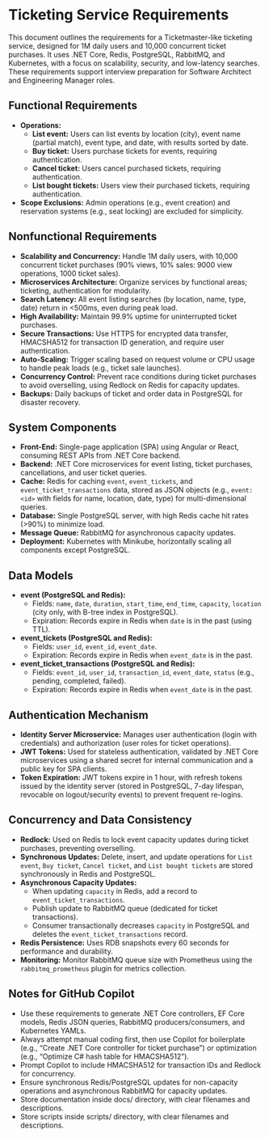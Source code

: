 # Ticketing Service Requirements

This document outlines the requirements for a Ticketmaster-like ticketing service, designed for 1M daily users and 10,000 concurrent ticket purchases. It uses .NET Core, Redis, PostgreSQL, RabbitMQ, and Kubernetes, with a focus on scalability, security, and low-latency searches. These requirements support interview preparation for Software Architect and Engineering Manager roles.

## Functional Requirements
- **Operations:**
  - **List event:** Users can list events by location (city), event name (partial match), event type, and date, with results sorted by date.
  - **Buy ticket:** Users purchase tickets for events, requiring authentication.
  - **Cancel ticket:** Users cancel purchased tickets, requiring authentication.
  - **List bought tickets:** Users view their purchased tickets, requiring authentication.
- **Scope Exclusions:** Admin operations (e.g., event creation) and reservation systems (e.g., seat locking) are excluded for simplicity.

## Nonfunctional Requirements
- **Scalability and Concurrency:** Handle 1M daily users, with 10,000 concurrent ticket purchases (90% views, 10% sales: 9000 view operations, 1000 ticket sales).
- **Microservices Architecture:** Organize services by functional areas; ticketing, authentication for modularity.
- **Search Latency:** All event listing searches (by location, name, type, date) return in <500ms, even during peak load.
- **High Availability:** Maintain 99.9% uptime for uninterrupted ticket purchases.
- **Secure Transactions:** Use HTTPS for encrypted data transfer, HMACSHA512 for transaction ID generation, and require user authentication.
- **Auto-Scaling:** Trigger scaling based on request volume or CPU usage to handle peak loads (e.g., ticket sale launches).
- **Concurrency Control:** Prevent race conditions during ticket purchases to avoid overselling, using Redlock on Redis for capacity updates.
- **Backups:** Daily backups of ticket and order data in PostgreSQL for disaster recovery.

## System Components
- **Front-End:** Single-page application (SPA) using Angular or React, consuming REST APIs from .NET Core backend.
- **Backend:** .NET Core microservices for event listing, ticket purchases, cancellations, and user ticket queries.
- **Cache:** Redis for caching `event`, `event_tickets`, and `event_ticket_transactions` data, stored as JSON objects (e.g., `event:<id>` with fields for name, location, date, type) for multi-dimensional queries.
- **Database:** Single PostgreSQL server, with high Redis cache hit rates (>90%) to minimize load.
- **Message Queue:** RabbitMQ for asynchronous capacity updates.
- **Deployment:** Kubernetes with Minikube, horizontally scaling all components except PostgreSQL.

## Data Models
- **event (PostgreSQL and Redis):**
  - Fields: `name`, `date`, `duration`, `start_time`, `end_time`, `capacity`, `location` (city only, with B-tree index in PostgreSQL).
  - Expiration: Records expire in Redis when `date` is in the past (using TTL).
- **event_tickets (PostgreSQL and Redis):**
  - Fields: `user_id`, `event_id`, `event_date`.
  - Expiration: Records expire in Redis when `event_date` is in the past.
- **event_ticket_transactions (PostgreSQL and Redis):**
  - Fields: `event_id`, `user_id`, `transaction_id`, `event_date`, `status` (e.g., pending, completed, failed).
  - Expiration: Records expire in Redis when `event_date` is in the past.

## Authentication Mechanism
- **Identity Server Microservice:** Manages user authentication (login with credentials) and authorization (user roles for ticket operations).
- **JWT Tokens:** Used for stateless authentication, validated by .NET Core microservices using a shared secret for internal communication and a public key for SPA clients.
- **Token Expiration:** JWT tokens expire in 1 hour, with refresh tokens issued by the identity server (stored in PostgreSQL, 7-day lifespan, revocable on logout/security events) to prevent frequent re-logins.

## Concurrency and Data Consistency
- **Redlock:** Used on Redis to lock event capacity updates during ticket purchases, preventing overselling.
- **Synchronous Updates:** Delete, insert, and update operations for `List event`, `Buy ticket`, `Cancel ticket`, and `List bought tickets` are stored synchronously in Redis and PostgreSQL.
- **Asynchronous Capacity Updates:**
  - When updating `capacity` in Redis, add a record to `event_ticket_transactions`.
  - Publish update to RabbitMQ queue (dedicated for ticket transactions).
  - Consumer transactionally decreases `capacity` in PostgreSQL and deletes the `event_ticket_transactions` record.
- **Redis Persistence:** Uses RDB snapshots every 60 seconds for performance and durability.
- **Monitoring:** Monitor RabbitMQ queue size with Prometheus using the `rabbitmq_prometheus` plugin for metrics collection.

## Notes for GitHub Copilot
- Use these requirements to generate .NET Core controllers, EF Core models, Redis JSON queries, RabbitMQ producers/consumers, and Kubernetes YAMLs.
- Always attempt manual coding first, then use Copilot for boilerplate (e.g., “Create .NET Core controller for ticket purchase”) or optimization (e.g., “Optimize C# hash table for HMACSHA512”).
- Prompt Copilot to include HMACSHA512 for transaction IDs and Redlock for concurrency.
- Ensure synchronous Redis/PostgreSQL updates for non-capacity operations and asynchronous RabbitMQ for capacity updates.
- Store documentation inside docs/ directory, with clear filenames and descriptions.
- Store scripts inside scripts/ directory, with clear filenames and descriptions.